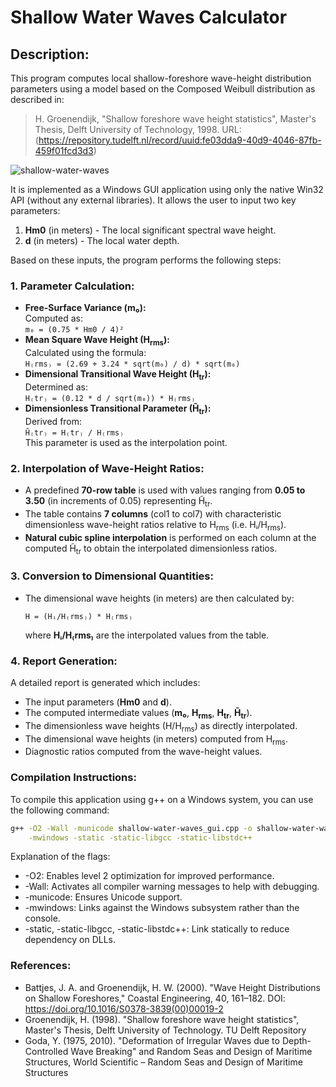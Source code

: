 # Shallow Water Waves Calculator

## Description:

This program computes local shallow-foreshore wave-height distribution parameters using a model based on the Composed Weibull distribution as described in:

> H. Groenendijk, "Shallow foreshore wave height statistics", Master's Thesis, Delft University of Technology, 1998. URL: (https://repository.tudelft.nl/record/uuid:fe03dda9-40d9-4046-87fb-459f01fcd3d3)

![shallow-water-waves](https://github.com/user-attachments/assets/31154777-4b6f-4c90-bb2d-13b83aafc7ba)

It is implemented as a Windows GUI application using only the native Win32 API (without any external libraries). It allows the user to input two key parameters:

1. **Hm0** (in meters) - The local significant spectral wave height.
2. **d** (in meters) - The local water depth.

Based on these inputs, the program performs the following steps:

### 1. Parameter Calculation:
- **Free-Surface Variance (m₀):**  
  Computed as:  
  `m₀ = (0.75 * Hm0 / 4)²`
- **Mean Square Wave Height (H<sub>rms</sub>):**  
  Calculated using the formula:  
  `H₍rms₎ = (2.69 + 3.24 * sqrt(m₀) / d) * sqrt(m₀)`
- **Dimensional Transitional Wave Height (H<sub>tr</sub>):**  
  Determined as:  
  `H₍tr₎ = (0.12 * d / sqrt(m₀)) * H₍rms₎`
- **Dimensionless Transitional Parameter (H̃<sub>tr</sub>):**  
  Derived from:  
  `H̃₍tr₎ = H₍tr₎ / H₍rms₎`  
  This parameter is used as the interpolation point.

### 2. Interpolation of Wave-Height Ratios:
- A predefined **70-row table** is used with values ranging from **0.05 to 3.50** (in increments of 0.05) representing H̃<sub>tr</sub>.
- The table contains **7 columns** (col1 to col7) with characteristic dimensionless wave-height ratios relative to H<sub>rms</sub> (i.e. Hᵢ/H<sub>rms</sub>).
- **Natural cubic spline interpolation** is performed on each column at the computed H̃<sub>tr</sub> to obtain the interpolated dimensionless ratios.

### 3. Conversion to Dimensional Quantities:
- The dimensional wave heights (in meters) are then calculated by:
  
  `H = (Hᵢ/H₍rms₎) * H₍rms₎`
  
  where **Hᵢ/H₍rms₎** are the interpolated values from the table.

### 4. Report Generation:
A detailed report is generated which includes:
- The input parameters (**Hm0** and **d**).
- The computed intermediate values (**m₀**, **H<sub>rms</sub>**, **H<sub>tr</sub>**, **H̃<sub>tr</sub>**).
- The dimensionless wave heights (H/H<sub>rms</sub>) as directly interpolated.
- The dimensional wave heights (in meters) computed from H<sub>rms</sub>.
- Diagnostic ratios computed from the wave-height values.

### Compilation Instructions:
To compile this application using g++ on a Windows system, you can use the following command:

```sh
g++ -O2 -Wall -municode shallow-water-waves_gui.cpp -o shallow-water-waves_gui \
    -mwindows -static -static-libgcc -static-libstdc++
```
Explanation of the flags:

- -O2: Enables level 2 optimization for improved performance.
- -Wall: Activates all compiler warning messages to help with debugging.
- -municode: Ensures Unicode support.
- -mwindows: Links against the Windows subsystem rather than the console.
- -static, -static-libgcc, -static-libstdc++: Link statically to reduce dependency on DLLs.

### References:

- Battjes, J. A. and Groenendijk, H. W. (2000). "Wave Height Distributions on Shallow Foreshores," Coastal Engineering, 40, 161–182. DOI: https://doi.org/10.1016/S0378-3839(00)00019-2
- Groenendijk, H. (1998). "Shallow foreshore wave height statistics", Master's Thesis, Delft University of Technology. TU Delft Repository
- Goda, Y. (1975, 2010). "Deformation of Irregular Waves due to Depth-Controlled Wave Breaking" and Random Seas and Design of Maritime Structures, World Scientific – Random Seas and Design of Maritime Structures
